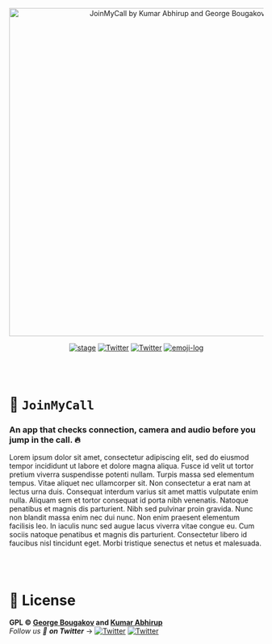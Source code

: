 <div align="center">

<br />

<img width="650" src="https://i.ibb.co/RYwsvdV/Join-My-Call.jpg" alt="JoinMyCall by Kumar Abhirup and George Bougakov">

[![stage](https://img.shields.io/badge/stage-Development%20%F0%9F%94%A5-000000.svg?style=flat-square)](https://github.com/KumarAbhirup/joinmycall/tree/development)
[![Twitter](https://img.shields.io/twitter/follow/gbougakov.svg?style=social&label=@gbougakov)](https://twitter.com/gbougakov/) 
[![Twitter](https://img.shields.io/twitter/follow/kumar_abhirup.svg?style=social&label=@kumar_abhirup)](https://twitter.com/kumar_abhirup/) 
[![emoji-log](https://cdn.rawgit.com/ahmadawais/stuff/ca97874/emoji-log/flat.svg)](https://github.com/ahmadawais/Emoji-Log/)
<!-- [![GitHub stars](https://img.shields.io/github/stars/KumarAbhirup/joinmycall.svg?style=social&label=Stars)](https://github.com/KumarAbhirup/joinmycall) -->

</div>

<br /><br />

# 🤙 `JoinMyCall`
### **An app that checks connection, camera and audio before you jump in the call. 🔥**

Lorem ipsum dolor sit amet, consectetur adipiscing elit, sed do eiusmod tempor incididunt ut labore et dolore magna aliqua. Fusce id velit ut tortor pretium viverra suspendisse potenti nullam. Turpis massa sed elementum tempus. Vitae aliquet nec ullamcorper sit. Non consectetur a erat nam at lectus urna duis. Consequat interdum varius sit amet mattis vulputate enim nulla. Aliquam sem et tortor consequat id porta nibh venenatis. Natoque penatibus et magnis dis parturient. Nibh sed pulvinar proin gravida. Nunc non blandit massa enim nec dui nunc. Non enim praesent elementum facilisis leo. In iaculis nunc sed augue lacus viverra vitae congue eu. Cum sociis natoque penatibus et magnis dis parturient. Consectetur libero id faucibus nisl tincidunt eget. Morbi tristique senectus et netus et malesuada.

<br /><br />

# 📝 License

**GPL © [George Bougakov](https://www.twitter.com/gbougakov) and [Kumar Abhirup](https://www.twitter.com/kumar_abhirup)**
<br />
_Follow us 👋 **on Twitter**_ →   [![Twitter](https://img.shields.io/twitter/follow/kumar_abhirup.svg?style=social&label=@kumar_abhirup)](https://twitter.com/kumar_abhirup/) [![Twitter](https://img.shields.io/twitter/follow/gbougakov.svg?style=social&label=@gbougakov)](https://twitter.com/gbougakov/) 